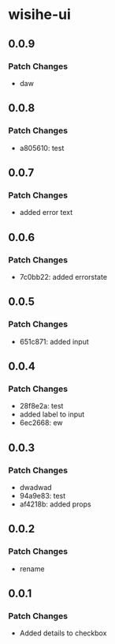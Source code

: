 # wisihe-ui

## 0.0.9

### Patch Changes

- daw

## 0.0.8

### Patch Changes

- a805610: test

## 0.0.7

### Patch Changes

- added error text

## 0.0.6

### Patch Changes

- 7c0bb22: added errorstate

## 0.0.5

### Patch Changes

- 651c871: added input

## 0.0.4

### Patch Changes

- 28f8e2a: test
- added label to input
- 6ec2668: ew

## 0.0.3

### Patch Changes

- dwadwad
- 94a9e83: test
- af4218b: added props

## 0.0.2

### Patch Changes

- rename

## 0.0.1

### Patch Changes

- Added details to checkbox
